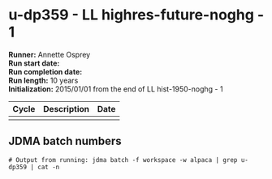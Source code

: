 # u-dp359 - LL highres-future-noghg - 1

**Runner:** Annette Osprey  
**Run start date:**   
**Run completion date:**   
**Run length:** 10 years  
**Initialization:** 2015/01/01 from the end of LL hist-1950-noghg - 1


| Cycle | Description | Date |
| --- | --- | --- |
| | | |


## JDMA batch numbers
```
# Output from running: jdma batch -f workspace -w alpaca | grep u-dp359 | cat -n
